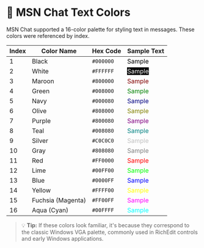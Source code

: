 # 🎨 MSN Chat Text Colors

MSN Chat supported a 16-color palette for styling text in messages. These colors were referenced by index.

| Index | Color Name        | Hex Code  | Sample Text               |
|-------|-------------------|-----------|----------------------------|
| 1     | Black             | `#000000` | <span style="color:#000000">Sample</span> |
| 2     | White             | `#FFFFFF` | <span style="color:#FFFFFF; background:#000000">Sample</span> |
| 3     | Maroon            | `#800000` | <span style="color:#800000">Sample</span> |
| 4     | Green             | `#008000` | <span style="color:#008000">Sample</span> |
| 5     | Navy              | `#000080` | <span style="color:#000080">Sample</span> |
| 6     | Olive             | `#808000` | <span style="color:#808000">Sample</span> |
| 7     | Purple            | `#800080` | <span style="color:#800080">Sample</span> |
| 8     | Teal              | `#008080` | <span style="color:#008080">Sample</span> |
| 9     | Silver            | `#C0C0C0` | <span style="color:#C0C0C0">Sample</span> |
| 10    | Gray              | `#808080` | <span style="color:#808080">Sample</span> |
| 11    | Red               | `#FF0000` | <span style="color:#FF0000">Sample</span> |
| 12    | Lime              | `#00FF00` | <span style="color:#00FF00">Sample</span> |
| 13    | Blue              | `#0000FF` | <span style="color:#0000FF">Sample</span> |
| 14    | Yellow            | `#FFFF00` | <span style="color:#FFFF00">Sample</span> |
| 15    | Fuchsia (Magenta) | `#FF00FF` | <span style="color:#FF00FF">Sample</span> |
| 16    | Aqua (Cyan)       | `#00FFFF` | <span style="color:#00FFFF">Sample</span> |

> 💡 **Tip:** If these colors look familiar, it's because they correspond to the classic Windows VGA palette, commonly used in RichEdit controls and early Windows applications.